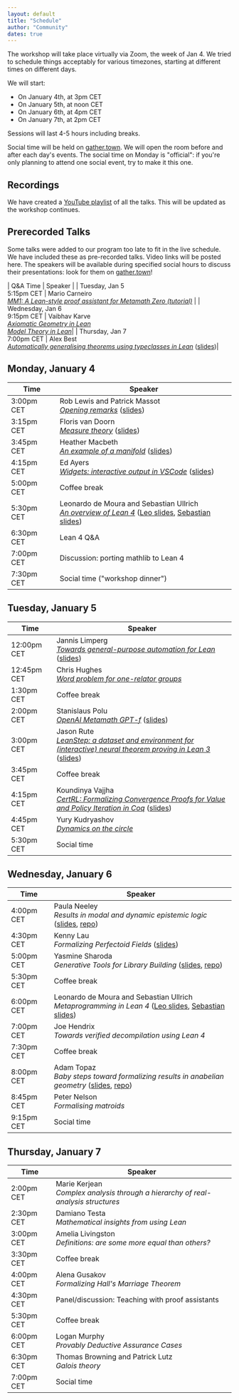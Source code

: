 ```yaml
---
layout: default
title: "Schedule"
author: "Community"
dates: true
---
```


The workshop will take place virtually via Zoom, the week of Jan 4.
We tried to schedule things acceptably for various timezones,
starting at different times on different days.

We will start:
* On January 4th, at <time datetime="2021-01-04T15:00+01:00">3pm CET</time>
* On January 5th, at <time datetime="2021-01-05T12:00+01:00">noon CET</time>
* On January 6th, at <time datetime="2021-01-06T16:00+01:00">4pm CET</time>
* On January 7th, at <time datetime="2021-01-07T14:00+01:00">2pm CET</time>

Sessions will last 4-5 hours including breaks.

Social time will be held on [gather.town](https://www.gather.town/).
We will open the room before and after each day's events.
The social time on Monday is "official":
if you're only planning to attend one social event, try to make it this one.

## Recordings

We have created a [YouTube playlist](https://www.youtube.com/playlist?list=PLlF-CfQhukNnO8z3TcFcoKozif9gbl7Yt) of all the talks.
This will be updated as the workshop continues.

## Prerecorded Talks

Some talks were added to our program too late to fit in the live schedule.
We have included these as pre-recorded talks. Video links will be posted here.
The speakers will be available during specified social hours to discuss their presentations:
look for them on [gather.town](https://www.gather.town/)!

| Q&A Time | Speaker |
| Tuesday, Jan 5<br><time datetime="2021-01-04T17:15+01:00">5:15pm CET</time> | Mario Carneiro<br>[*MM1: A Lean-style proof assistant for Metamath Zero (tutorial)*](https://www.youtube.com/watch?v=A7WfrW7-ifw) |
| Wednesday, Jan 6<br><time datetime="2021-01-04T21:15+01:00">9:15pm CET</time> | Vaibhav Karve<br>[*Axiomatic Geometry in Lean*](https://urldefense.com/v3/__https://illinois.zoom.us/rec/share/jDJ7NN1M5KU826TrUZSAynyXBRHRZ4tfUcjiZZQqQZhmkbuepE7XimOvckeZO6XU.H2eGmuRP6eUYLPfl__;!!DZ3fjg!qRj5i-raLqEsJne1TJPdG6uyRTiAmt4R4OBBhd2xt5tRm0TghBID3eV4BsVuT1OdqW4$)<br>[*Model Theory in Lean*](https://urldefense.com/v3/__https://illinois.zoom.us/rec/share/lv5AsKiwvDAoc7lquK2VV5TeoLCXSuUAMuAjDT07AdXKxyVl86sfO8MyBy6p7J7W.BZwOHSWaOZv4-qRt__;!!DZ3fjg!opj1KMLHo6ootkeRN95HnxZcEx8DVxS4g64BOMiJuXgeiIDib6wYEgmrysOhqlTjDVM$)|
| Thursday, Jan 7<br><time datetime="2021-01-04T19:00+01:00">7:00pm CET</time> | Alex Best<br>[*Automatically generalising theorems using typeclasses in Lean*](https://bostonu.zoom.us/rec/play/yPZ5hwU7T5C2wwAUYMKEwed7Y83lsvPEci6CP-AiIel8A9u05OHbOLcAy-mi__tqgg3vBDvhXc4wVY_p.B9N6zDkf2SMpf2Nh?startTime=1609940780000) ([slides](http://alexjbest.github.io/talks/lean-generalisation/#/))|


## Monday, January 4

| Time      | Speaker            |
| --------- | ------------------ |
| <time datetime="2021-01-04T15:00+01:00">3:00pm CET</time> | Rob Lewis and Patrick Massot<br>[*Opening remarks*](https://www.youtube.com/watch?v=33l3gZohI40) ([slides](slides/intro.pdf))|
| <time datetime="2021-01-04T15:15+01:00">3:15pm CET</time> | Floris van Doorn<br>[*Measure theory*](https://www.youtube.com/watch?v=yH3-zE0bYCU) ([slides](slides/floris-measure.pdf)) |
| <time datetime="2021-01-04T15:45+01:00">3:45pm CET</time> | Heather Macbeth<br>[*An example of a manifold*](https://www.youtube.com/watch?v=deppJ2q_5a0) ([slides](slides/Macbeth-slides.pdf)) |
| <time datetime="2021-01-04T16:15+01:00">4:15pm CET</time> | Ed Ayers<br>[*Widgets: interactive output in VSCode*](https://www.youtube.com/watch?v=8NUBQEZYuis) ([slides](slides/EWAyers-Widgets-LT2021.pdf))|
| <time datetime="2021-01-04T17:00+01:00">5:00pm CET</time> | Coffee break |
| <time datetime="2021-01-04T17:30+01:00">5:30pm CET</time> | Leonardo de Moura and Sebastian Ullrich<br>[*An overview of Lean 4*](https://www.youtube.com/watch?v=UeGvhfW1v9M) ([Leo slides](slides/leo-LT2021.pdf), [Sebastian slides](sebastian-An-Overview-of-Lean-4-demo.pdf)) |
| <time datetime="2021-01-04T18:30+01:00">6:30pm CET</time> | Lean 4 Q&A |
| <time datetime="2021-01-04T19:00+01:00">7:00pm CET</time> | Discussion: porting mathlib to Lean 4 |
| <time datetime="2021-01-04T19:30+01:00">7:30pm CET</time> | Social time ("workshop dinner") |

## Tuesday, January 5

| Time      | Speaker            |
| --------- | ------------------ |
| <time datetime="2021-01-04T12:00+01:00">12:00pm CET</time> | Jannis Limperg<br>[*Towards general-purpose automation for Lean*](https://www.youtube.com/watch?v=TelOlm9Xjhg) ([slides](slides/jannis.pdf))|
| <time datetime="2021-01-04T12:45+01:00">12:45pm CET</time> | Chris Hughes<br>[*Word problem for one-relator groups*](https://www.youtube.com/watch?v=cLuEaAsUvL4) |
| <time datetime="2021-01-04T13:30+01:00">1:30pm CET</time> | Coffee break |
| <time datetime="2021-01-04T14:00+01:00">2:00pm CET</time> | Stanislaus Polu<br>[*OpenAI Metamath GPT-f*](https://www.youtube.com/watch?v=zgGYyGkmWSw) ([slides](https://docs.google.com/presentation/d/10XcMLgh7wDRDtcj4FKqgEtqqWzZpkxmLDwpnWPntyP0/edit#slide=id.g97b8cb2395_0_0)) |
| <time datetime="2021-01-04T15:00+01:00">3:00pm CET</time> | Jason Rute<br>[*LeanStep: a dataset and environment for (interactive) neural theorem proving in Lean 3*](https://www.youtube.com/watch?v=eSXiClL4COw) ([slides](https://docs.google.com/presentation/d/1poOu2gP9mSGAdAFvOupHvf4tpgD33jACQLJAVcphA1g/edit?usp=sharing)) |
| <time datetime="2021-01-04T15:45+01:00">3:45pm CET</time> | Coffee break |
| <time datetime="2021-01-04T16:15+01:00">4:15pm CET</time> | Koundinya Vajjha<br>[*CertRL: Formalizing Convergence Proofs for Value and Policy Iteration in Coq*](https://www.youtube.com/watch?v=ZObutovVQis) ([slides](slides/kody-CertRL.pdf)) |
| <time datetime="2021-01-04T16:45+01:00">4:45pm CET</time> | Yury Kudryashov<br>[*Dynamics on the circle*](https://www.youtube.com/watch?v=rPjFwNvhf-Y) |
| <time datetime="2021-01-04T17:30+01:00">5:30pm CET</time> | Social time |

## Wednesday, January 6

| Time      | Speaker            |
| --------- | ------------------ |
| <time datetime="2021-01-04T16:00+01:00">4:00pm CET</time> | Paula Neeley<br>*Results in modal and dynamic epistemic logic* ([slides](slides/paula-LeanTogether2021.pdf), [repo](https://github.com/paulaneeley/modal))|
| <time datetime="2021-01-04T16:30+01:00">4:30pm CET</time> | Kenny Lau<br>*Formalizing Perfectoid Fields* ([slides](slides/kenny-Jan6_Perfectoid_no_transition.pdf))|
| <time datetime="2021-01-04T17:00+01:00">5:00pm CET</time> | Yasmine Sharoda<br>*Generative Tools for Library Building* ([slides](slides/yasmine-slides.pdf), [repo](https://github.com/ysharoda/Deriving-Definitions)) |
| <time datetime="2021-01-04T17:30+01:00">5:30pm CET</time> | Coffee break |
| <time datetime="2021-01-04T18:00+01:00">6:00pm CET</time> | Leonardo de Moura and Sebastian Ullrich<br>*Metaprogramming in Lean 4* ([Leo slides](slides/leo-LT2021-meta.pdf), [Sebastian slides](slides/sebastian-lean4-parsers-macros.pdf))|
| <time datetime="2021-01-04T19:00+01:00">7:00pm CET</time> | Joe Hendrix<br>*Towards verified decompilation using Lean 4* |
| <time datetime="2021-01-04T19:30+01:00">7:30pm CET</time> | Coffee break |
| <time datetime="2021-01-04T20:00+01:00">8:00pm CET</time> | Adam Topaz<br>*Baby steps toward formalizing results in anabelian geometry* ([slides](slides/adam-lt2021.pdf), [repo](https://github.com/adamtopaz/lean_localtheory))|
| <time datetime="2021-01-04T20:45+01:00">8:45pm CET</time> | Peter Nelson<br>*Formalising matroids* |
| <time datetime="2021-01-04T21:15+01:00">9:15pm CET</time> | Social time |

## Thursday, January 7

| Time      | Speaker            |
| --------- | ------------------ |
| <time datetime="2021-01-04T14:00+01:00">2:00pm CET</time> | Marie Kerjean<br>*Complex analysis through a hierarchy of real-analysis structures* |
| <time datetime="2021-01-04T14:30+01:00">2:30pm CET</time> | Damiano Testa<br>*Mathematical insights from using Lean* |
| <time datetime="2021-01-04T15:00+01:00">3:00pm CET</time> | Amelia Livingston<br>*Definitions: are some more equal than others?* |
| <time datetime="2021-01-04T15:30+01:00">3:30pm CET</time> | Coffee break |
| <time datetime="2021-01-04T16:00+01:00">4:00pm CET</time> | Alena Gusakov<br>*Formalizing Hall's Marriage Theorem* |
| <time datetime="2021-01-04T16:30+01:00">4:30pm CET</time> | Panel/discussion: Teaching with proof assistants |
| <time datetime="2021-01-04T17:30+01:00">5:30pm CET</time> | Coffee break |
| <time datetime="2021-01-04T18:00+01:00">6:00pm CET</time> | Logan Murphy<br>*Provably Deductive Assurance Cases* |
| <time datetime="2021-01-04T18:30+01:00">6:30pm CET</time> | Thomas Browning and Patrick Lutz<br>*Galois theory* |
| <time datetime="2021-01-04T19:00+01:00">7:00pm CET</time> | Social time |

